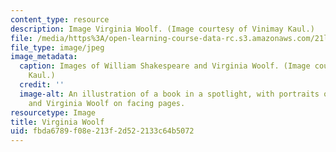 ```yaml
---
content_type: resource
description: Image Virginia Woolf. (Image courtesy of Vinimay Kaul.)
file: /media/https%3A/open-learning-course-data-rc.s3.amazonaws.com/21l-701-literary-interpretation-virginia-woolfs-shakespeare-spring-2001/fbda6789f08e213f2d522133c64b5072_21l-701s01-th.jpg
file_type: image/jpeg
image_metadata:
  caption: Images of William Shakespeare and Virginia Woolf. (Image courtesy of Vinimay
    Kaul.)
  credit: ''
  image-alt: An illustration of a book in a spotlight, with portraits of William Shakespeare
    and Virginia Woolf on facing pages.
resourcetype: Image
title: Virginia Woolf
uid: fbda6789-f08e-213f-2d52-2133c64b5072
---
```

